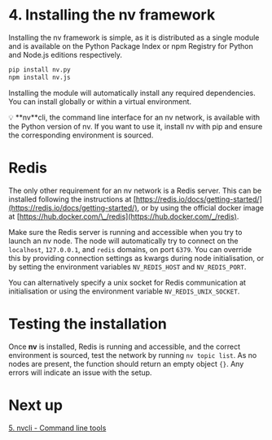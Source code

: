 # 4. Installing the nv framework

Installing the nv framework is simple, as it is distributed as a single module and is available on the Python Package Index or npm Registry for Python and Node.js editions respectively.

```bash
pip install nv.py
npm install nv.js
```

Installing the module will automatically install any required dependencies. You can install globally or within a virtual environment.

<aside>
💡 **nv**cli, the command line interface for an nv network, is available with the Python version of nv. If you want to use it, install nv with pip and ensure the corresponding environment is sourced.
</aside>

# Redis

The only other requirement for an nv network is a Redis server. This can be installed following the instructions at [https://redis.io/docs/getting-started/](https://redis.io/docs/getting-started/), or by using the official docker image at [https://hub.docker.com/\_/redis](https://hub.docker.com/_/redis).

Make sure the Redis server is running and accessible when you try to launch an nv node. The node will automatically try to connect on the `localhost`, `127.0.0.1`, and `redis` domains, on port `6379`. You can override this by providing connection settings as kwargs during node initialisation, or by setting the environment variables `NV_REDIS_HOST` and `NV_REDIS_PORT`.

You can alternatively specify a unix socket for Redis communication at initialisation or using the environment variable `NV_REDIS_UNIX_SOCKET`.

# Testing the installation

Once **nv** is installed, Redis is running and accessible, and the correct environment is sourced, test the network by running `nv topic list`. As no nodes are present, the function should return an empty object `{}`. Any errors will indicate an issue with the setup.

# Next up

[5. nvcli - Command line tools](./intro_5_nvcli_command_line_tools.md)

